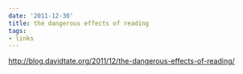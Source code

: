 ```yaml
---
date: '2011-12-30'
title: the dangerous effects of reading
tags: 
- links
---
```

<a href="http://blog.davidtate.org/2011/12/the-dangerous-effects-of-reading/">http://blog.davidtate.org/2011/12/the-dangerous-effects-of-reading/</a><br/>
